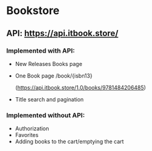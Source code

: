 
# Bookstore

## API: https://api.itbook.store/

### Implemented with API:
* New Releases Books page
* One Book page /book/{isbn13}

  (https://api.itbook.store/1.0/books/9781484206485)
  
* Title search and pagination

### Implemented without API:
* Authorization
* Favorites
* Adding books to the cart/emptying the cart


